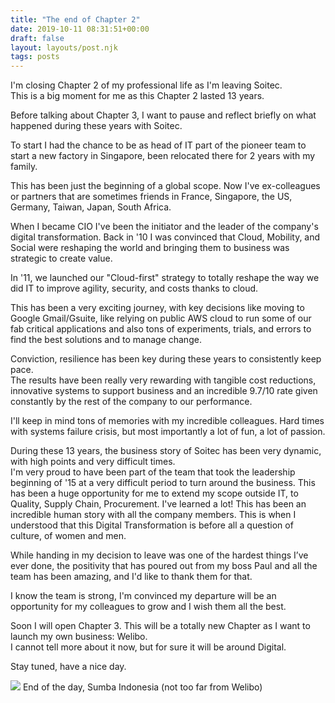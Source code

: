```yaml
---
title: "The end of Chapter 2"
date: 2019-10-11 08:31:51+00:00
draft: false
layout: layouts/post.njk
tags: posts
---
```





I'm closing Chapter 2 of my professional life as I'm leaving Soitec.  
This is a big moment for me as this Chapter 2 lasted 13 years.







Before talking about Chapter 3, I want to pause and reflect briefly on what happened during these years with Soitec.







To start I had the chance to be as head of IT part of the pioneer team to start a new factory in Singapore, been relocated there for 2 years with my family.







This has been just the beginning of a global scope. Now I've ex-colleagues or partners that are sometimes friends in  France, Singapore, the US, Germany, Taiwan, Japan, South Africa.







When I became CIO I've been the initiator and the leader of the company's digital transformation. Back in '10 I was convinced that Cloud, Mobility, and Social were reshaping the world and bringing them to business was strategic to create value.







In '11, we launched our "Cloud-first" strategy to totally reshape the way we did IT  to improve agility, security, and costs thanks to cloud. 







This has been a very exciting journey, with key decisions like moving to Google Gmail/Gsuite, like relying on public AWS cloud to run some of our fab critical applications and also tons of experiments, trials, and errors to find the best solutions and to manage change. 







Conviction, resilience has been key during these years to consistently keep pace.  
The results have been really very rewarding with tangible cost reductions, innovative systems to support business and an incredible 9.7/10 rate given constantly by the rest of the company to our performance. 







I'll keep in mind tons of memories with my incredible colleagues. Hard times with systems failure crisis, but most importantly a lot of fun, a lot of passion.







During these 13 years, the business story of Soitec has been very dynamic, with high points and very difficult times.  
I'm very proud to have been part of the team that took the leadership beginning of '15 at a very difficult period to turn around the business. This has been a huge opportunity for me to extend my scope outside IT, to Quality, Supply Chain, Procurement. I've learned a lot! This has been an incredible human story with all the company members. This is when I understood that this Digital Transformation is before all a question of culture, of women and men.







While handing in my decision to leave was one of the hardest things I’ve ever done, the positivity that has poured out from my boss Paul and all the team has been amazing, and I'd like to thank them for that.







I know the team is strong, I'm convinced my departure will be an opportunity for my colleagues to grow and I wish them all the best.







Soon I will open Chapter 3. This will be a totally new Chapter as I want to launch my own business: Welibo.  
I cannot tell more about it now, but for sure it will be around Digital.







Stay tuned, have a nice day.







![](http://laurentmaumet.com/wp-content/uploads/2019/10/IMG_20190731_174215-300x225.jpg)
End of the day, Sumba Indonesia (not too far from Welibo)



